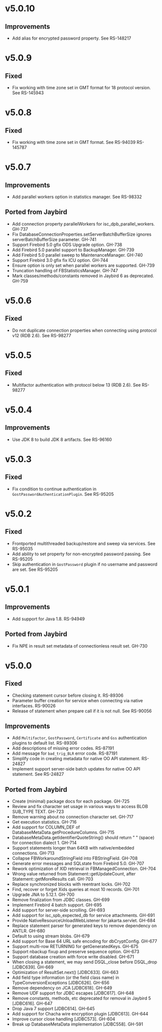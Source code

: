 # v5.0.10

## Improvements

* Add alias for encrypted password property. See RS-148217


# v5.0.9

## Fixed

* Fix working with time zone set in GMT format for 18 protocol version. See RS-145943


# v5.0.8

## Fixed

* Fix working with time zone set in GMT format. See RS-94039 RS-145787


# v5.0.7

## Improvements

* Add parallel workers option in statistics manager. See RS-98332


## Ported from Jaybird

* Add connection property parallelWorkers for isc_dpb_parallel_workers. GH-737
* Fix DatabaseConnectionProperties.setServerBatchBufferSize ignores serverBatchBufferSize parameter. GH-741
* Support Firebird 5.0 gfix ODS Upgrade option. GH-738
* Add Firebird 5.0 parallel support to BackupManager. GH-739
* Add Firebird 5.0 parallel sweep to MaintenanceManager. GH-740
* Support Firebird 3.0 gfix fix ICU option. GH-744
* Ensure option is only set when parallel workers are supported. GH-739
* Truncation handling of FBStatisticsManager. GH-747
* Mark classes/methods/constants removed in Jaybird 6 as deprecated. GH-759


# v5.0.6

## Fixed

* Do not duplicate connection properties when connecting using protocol v12 (RDB 2.6). See RS-98277


# v5.0.5

## Fixed

* Multifactor authentication with protocol below 13 (RDB 2.6). See RS-98277


# v5.0.4

## Improvements

* Use JDK 8 to build JDK 8 artifacts. See RS-96160


# v5.0.3

## Fixed

* Fix condition to continue authentication in `GostPasswordAuthenticationPlugin`. See RS-95205


# v5.0.2

## Fixed

* Frontported multithreaded backup/restore and sweep via services. See RS-95035
* Add ability to set property for non-encrypted password passing. See RS-95205
* Skip authentication in `GostPassword` plugin if no username and password are set. See RS-95205


# v5.0.1

## Improvements

* Add support for Java 1.8. RS-94949


## Ported from Jaybird

* Fix NPE in result set metadata of connectionless result set. GH-730


# v5.0.0

## Fixed

* Checking statement cursor before closing it. RS-89306
* Parameter buffer creation for service when connecting via native interfaces. RS-90026
* Release of statement when prepare call if it is not null. See RS-90056


## Improvements

* Add `Multifactor`, `GostPassword`, `Certificate` and `Gss` authentication plugins to default list. RS-89306
* Add descriptions of missing error codes. RS-87191
* Add message for `bad_trig_BLR` error code. RS-87191
* Simplify code in creating metadata for native OO API statement. RS-24827
* Implement support server-side batch updates for native OO API statement. See RS-24827


## Ported from Jaybird

* Create (minimal) package docs for each package. GH-725
* Review and fix character set usage in various ways to access BLOB SUB_TYPE TEXT. GH-723
* Remove warning about no connection character set. GH-717
* Get execution statistics. GH-716
* Add support for COLUMN_DEF of DatabaseMetaData.getProcedureColumns. GH-715
* DatabaseMetaData.getIdentifierQuoteString() should return " " (space) for connection dialect 1. GH-714
* Support statements longer than 64KB with native/embedded connections. GH-713
* Collapse FBWorkaroundStringField into FBStringField. GH-708
* Generate error messages and SQLstate from Firebird 5.0. GH-707
* Rework optimization of XID retrieval in FBManagedConnection. GH-704
* Wrong value returned from Statement::getUpdateCount, after Statement::getMoreResults call. GH-703
* Replace synchronized blocks with reentrant locks. GH-702
* Find, recover or forget Xids queries at most 10 records. GH-701
* Upgrade JNA to 5.12.1. GH-700
* Remove finalization from JDBC classes. GH-699
* Implement Firebird 4 batch support. GH-695
* Add support for server-side scrolling. GH-693
* Add support for isc_spb_expected_db for service attachments. GH-691
* Provide NativeResourceUnloadWebListener for jakarta.servlet. GH-684
* Replace statement parser for generated keys to remove dependency on ANTLR. GH-680
* Default to using stream blobs. GH-679
* Add support for Base 64 URL safe encoding for dbCryptConfig. GH-677
* Support multi-row RETURNING for getGeneratedKeys. GH-675
* Support nbackup fixup and preserve sequence option. GH-673
* Support database creation with force write disabled. GH-671
* When closing a statement, we may send DSQL_close before DSQL_drop [JDBC639]. GH-669
* Optimization of ResultSet.next() [JDBC633]. GH-663
* Add field type information (or the field class name) in TypeConversionExceptions [JDBC626]. GH-656
* Remove dependency on JCA [JDBC618]. GH-649
* Remove UDF support for JDBC escapes [JDBC617]. GH-648
* Remove constants, methods, etc deprecated for removal in Jaybird 5 [JDBC616]. GH-647
* Drop Java 7 support [JDBC614]. GH-645
* Add support for Chacha wire encryption plugin [JDBC613]. GH-644
* Improve cursor close handling [JDBC573]. GH-604
* Break up DatabaseMetaData implementation [JDBC558]. GH-591
